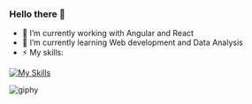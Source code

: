 ### Hello there 👋


- 🔭 I’m currently working with Angular and React
- 🌱 I’m currently learning Web development and Data Analysis
- ⚡ My skills:




[![My Skills](https://skillicons.dev/icons?i=js,c,linux,angular,react)](https://skillicons.dev)


![giphy](https://github.com/sborshikHlama/SborshikHlama/assets/100703861/24ff0ae3-ffc4-407c-a29d-b32f81734979)
